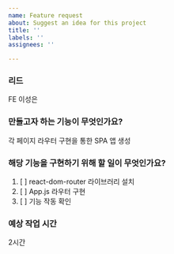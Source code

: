```yaml
---
name: Feature request
about: Suggest an idea for this project
title: ''
labels: ''
assignees: ''

---
```


### 리드
FE 이성은

### 만들고자 하는 기능이 무엇인가요?
각 페이지 라우터 구현을 통한 SPA 앱 생성

### 해당 기능을 구현하기 위해 할 일이 무엇인가요?
1. [ ] react-dom-router 라이브러리 설치
2. [ ] App.js 라우터 구현
3. [ ] 기능 작동 확인

### 예상 작업 시간
2시간
